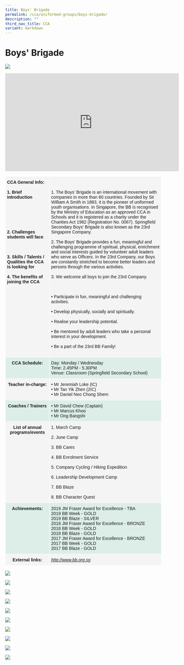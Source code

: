 ```yaml
---
title: Boys' Brigade
permalink: /cca/uniformed-groups/boys-brigade/
description: ""
third_nav_title: CCA
variant: markdown
---
```

# **Boys' Brigade**

![](/images/boybrigade1.jpg)

<iframe width="560" height="315" src="https://www.youtube.com/embed/lZGdumAr2to" title="YouTube video player" frameborder="0" allow="accelerometer; autoplay; clipboard-write; encrypted-media; gyroscope; picture-in-picture" allowfullscreen=""></iframe>

<br>

<table style="border-collapse:collapse;border-spacing:0" class="tg">
  <thead>
    <tr>
      <th style="background-color:#F4F4F4;border-color:#ffffff;border-style:solid;border-width:1px;font-family:Arial, sans-serif;font-size:14px;font-weight:normal;overflow:hidden;padding:10px 5px;text-align:left;vertical-align:top;word-break:normal"><span style="font-weight:bold;background-color:transparent">CCA General Info:</span><br>
      <br>
      <span style="font-weight:bold;background-color:transparent">1. Brief introduction</span><br>
      <br>
      <span style="font-weight:bold;background-color:transparent"><br>
      <br>
      <br>
      <br>
      <br>
      2. Challenges students will face</span><br>
      <br>
      <span style="font-weight:bold;background-color:transparent"><br>
      <br>
      3. Skills / Talents / Qualities the CCA is looking for</span><br>
      <br>
      <span style="font-weight:bold;background-color:transparent">4. The benefits of joining the CCA</span><br>
      <br></th>
      <th style="background-color:#F4F4F4;border-color:#ffffff;border-style:solid;border-width:1px;font-family:Arial, sans-serif;font-size:14px;font-weight:normal;overflow:hidden;padding:10px 5px;text-align:left;vertical-align:top;word-break:normal"><br>
      <span style="background-color:transparent"><br>
      1.	The Boys’ Brigade is an international movement with companies in more than 60 countries. Founded by Sir William A Smith in 1883, it is the pioneer of uniformed youth organisations. In Singapore, the BB is recognised by the Ministry of Education as an approved CCA in Schools and it is registered as a charity under the Charities Act 1982 (Registration No. 0067). Springfield Secondary Boys’ Brigade is also known as the 23rd Singapore Company. </span><br>
      <br>
      <span style="background-color:transparent">2.	The Boys’ Brigade provides a fun, meaningful and challenging programme of spiritual, physical, enrichment and social interests guided by volunteer adult leaders who serve as Officers. In the 23rd Company, our Boys are constantly stretched to become better leaders and persons through the various activities. </span><br>
      <br>
      <span style="background-color:transparent">3. We welcome all boys to join the 23</span>rd <span style="background-color:transparent">Company.</span><br>
      <br>
      <br>
      <br>
      • Participate in fun, meaningful and challenging activities.<br>
      <br>
      • Develop physically, socially and spiritually.<br>
      <br>
      • Realise your leadership potential.<br>
      <br>
      • Be mentored by adult leaders who take a personal interest in your development.<br>
      <br>
      • <span style="background-color:initial">Be a part of the 23rd BB Family!<br>
      <br></span></th>
    </tr>
  </thead>
  <tbody>
    <tr>
      <td style="background-color:#DDEEE9;border-color:#ffffff;border-style:solid;border-width:1px;font-family:Arial, sans-serif;font-size:14px;font-weight:bold;overflow:hidden;padding:10px 5px;text-align:center;vertical-align:top;word-break:normal">CCA Schedule:<br></td>
      <td style="background-color:#DDEEE9;border-color:#ffffff;border-style:solid;border-width:1px;font-family:Arial, sans-serif;font-size:14px;overflow:hidden;padding:10px 5px;text-align:left;vertical-align:top;word-break:normal">Day: Monday / Wednesday<br>
      Time: 2.45PM - 5.30PM<br>
      Venue: Classroom (Springfield Secondary School)</td>
    </tr>
    <tr>
      <td style="background-color:#F4F4F4;border-color:#ffffff;border-style:solid;border-width:1px;font-family:Arial, sans-serif;font-size:14px;font-weight:bold;overflow:hidden;padding:10px 5px;text-align:center;vertical-align:top;word-break:normal">Teacher in-charge:</td>
      <td style="background-color:#F4F4F4;border-color:#ffffff;border-style:solid;border-width:1px;font-family:Arial, sans-serif;font-size:14px;overflow:hidden;padding:10px 5px;text-align:left;vertical-align:top;word-break:normal">• Mr Jeremiah Loke (IC)<br>
      • Mr Tan Yik Zhen (2IC)<br>
      • Mr Daniel Neo Chong Shern</td>
    </tr>
    <tr>
      <td style="background-color:#DDEEE9;border-color:#ffffff;border-style:solid;border-width:1px;font-family:Arial, sans-serif;font-size:14px;font-weight:bold;overflow:hidden;padding:10px 5px;text-align:center;vertical-align:top;word-break:normal">Coaches / Trainers<br></td>
      <td style="background-color:#DDEEE9;border-color:#ffffff;border-style:solid;border-width:1px;font-family:Arial, sans-serif;font-size:14px;overflow:hidden;padding:10px 5px;text-align:left;vertical-align:top;word-break:normal">• Mr David Chew (Captain)<br>
      • Mr Marcus Khoo<br>
      • Mr Ong Bangshi<br></td>
    </tr>
    <tr>
      <td style="background-color:#F4F4F4;border-color:#ffffff;border-style:solid;border-width:1px;font-family:Arial, sans-serif;font-size:14px;font-weight:bold;overflow:hidden;padding:10px 5px;text-align:center;vertical-align:top;word-break:normal">List of annual programs/events</td>
      <td style="background-color:#F4F4F4;border-color:#ffffff;border-style:solid;border-width:1px;font-family:Arial, sans-serif;font-size:14px;overflow:hidden;padding:10px 5px;text-align:left;vertical-align:top;word-break:normal"><span style="background-color:transparent">1. March Camp</span><br>
      <br>
      <span style="background-color:transparent">2. June Camp</span><br>
      <br>
      <span style="background-color:transparent">3. BB Cares</span><br>
      <br>
      4. BB Enrolment Service<br>
      <br>
      <span style="background-color:transparent">5. Company Cycling / Hiking Expedition</span><br>
      <br>
      <span style="background-color:transparent">6. Leadership Development Camp</span>
				<br>
				<br>
      <span style="background-color:transparent">7. BB Blaze</span><br>
      <br>
      <span style="background-color:transparent">8. BB Character Quest</span></td>
    </tr>
    <tr>
      <td style="background-color:#DDEEE9;border-color:#ffffff;border-style:solid;border-width:1px;font-family:Arial, sans-serif;font-size:14px;font-weight:bold;overflow:hidden;padding:10px 5px;text-align:center;vertical-align:top;word-break:normal">Achievements:<br></td>
      <td style="background-color:#DDEEE9;border-color:#ffffff;border-style:solid;border-width:1px;font-family:Arial, sans-serif;font-size:14px;overflow:hidden;padding:10px 5px;text-align:left;vertical-align:top;word-break:normal">2019 JM Fraser Award for Excellence - TBA<br>
      2019 BB Week - GOLD<br>
      2019 BB Blaze - SILVER<br>
      2018 JM Fraser Award for Excellence - BRONZE<br>
      2018 BB Week - GOLD<br>
      2018 BB Blaze - GOLD<br>
      2017 JM Fraser Award for Excellence - BRONZE<br>
      2017 BB Week - GOLD<br>
      2017 BB Blaze - GOLD</td>
    </tr>
    <tr>
      <td style="background-color:#F4F4F4;border-color:#ffffff;border-style:solid;border-width:1px;font-family:Arial, sans-serif;font-size:14px;font-weight:bold;overflow:hidden;padding:10px 5px;text-align:center;vertical-align:top;word-break:normal">External links:<br></td>
      <td style="background-color:#F4F4F4;border-color:#ffffff;border-style:solid;border-width:1px;color:#00F;font-family:Arial, sans-serif;font-size:14px;font-style:italic;overflow:hidden;padding:10px 5px;text-align:left;text-decoration:underline;vertical-align:top;word-break:normal">
        <a href="http://www.bb.org.sg/">http://www.bb.org.sg</a>
      </td>
    </tr>
  </tbody>
</table>


![](/images/boybrigade2.jpg)

![](/images/boybrigade3.jpg)

![](/images/boybrigade4.jpg)

![](/images/boybrigade5.jpg)

![](/images/boybrigade6.jpg)

![](/images/boybrigade7.jpg)

![](/images/boybrigade8.jpg)

![](/images/boybrigade9.jpg)

![](/images/boybrigade10.jpg)

![](/images/boybrigade11.jpg)